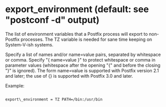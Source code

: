 # export_environment (default: see "postconf -d" output)

The list of environment variables that a Postfix process will export
to non-Postfix processes. The TZ variable is needed for sane
time keeping on System-V-ish systems.




Specify a list of names and/or name=value pairs, separated by
whitespace or comma. Specify "{ name=value }" to protect whitespace
or comma in parameter values (whitespace after the opening "{" and
before the closing "}"
is ignored). The form name=value is supported with Postfix version
2.1 and later; the use of {} is supported with Postfix 3.0 and
later. 



Example:




```

export\_environment = TZ PATH=/bin:/usr/bin

```

